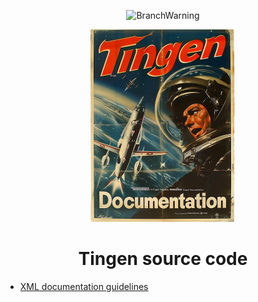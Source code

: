 <!-- u240919 -->

<div align="center">

  ![BranchWarning](https://img.shields.io/badge/WORK%20IN%20PROGRESS-yellow?style=for-the-badge)

  ![logo](../../.github/Images/Logos/TingenDocumentation-232x308.png)

  <h1>
    Tingen source code
  </h1>

</div>


- [XML documentation guidelines](https://github.com/APrettyCoolProgram/APrettyCoolProgram/blob/main/development%20guidelines/XML%20Documentation.md)